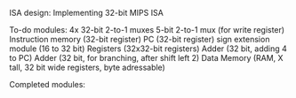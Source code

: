 ISA design:
Implementing 32-bit MIPS ISA

To-do modules:
4x 32-bit 2-to-1 muxes
5-bit 2-to-1 mux (for write register)
Instruction memory (32-bit register)
PC (32-bit register)
sign extension module (16 to 32 bit)
Registers (32x32-bit registers)
Adder (32 bit, adding 4 to PC)
Adder (32 bit, for branching, after shift left 2)
Data Memory (RAM, X tall, 32 bit wide registers, byte adressable)

Completed modules:





